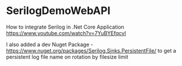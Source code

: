 # SerilogDemoWebAPI
How to integrate Serilog in .Net Core Application
https://www.youtube.com/watch?v=7YuBYEfqcvI

I also added a dev Nuget Package - https://www.nuget.org/packages/Serilog.Sinks.PersistentFile/ to get a persistent log file name on rotation by filesize limit
